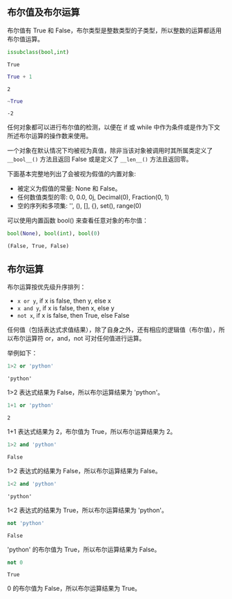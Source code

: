 ## 布尔值及布尔运算

布尔值有 True 和 False，布尔类型是整数类型的子类型，所以整数的运算都适用布尔值运算。


```python
issubclass(bool,int)
```




    True




```python
True + 1
```




    2




```python
~True
```




    -2



任何对象都可以进行布尔值的检测，以便在 if 或 while 中作为条件或是作为下文所述布尔运算的操作数来使用。

一个对象在默认情况下均被视为真值，除非当该对象被调用时其所属类定义了 `__bool__()` 方法且返回 False 或是定义了 `__len__()` 方法且返回零。

下面基本完整地列出了会被视为假值的内置对象:
- 被定义为假值的常量: None 和 False。
- 任何数值类型的零: 0, 0.0, 0j, Decimal(0), Fraction(0, 1)
- 空的序列和多项集: '', (), [], {}, set(), range(0)

可以使用内置函数 bool() 来查看任意对象的布尔值：


```python
bool(None), bool(int), bool(0)
```




    (False, True, False)



## 布尔运算

布尔运算按优先级升序排列：
- `x or y`, if x is false, then y, else x 
- `x and y`, if x is false, then x, else y 
- `not x`, if x is false, then True, else False 

任何值（包括表达式求值结果），除了自身之外，还有相应的逻辑值（布尔值），所以布尔运算符 or，and，not 可对任何值进行运算。

举例如下：


```python
1>2 or 'python'
```




    'python'



1>2 表达式结果为 False，所以布尔运算结果为 'python'。


```python
1+1 or 'python'
```




    2



1+1 表达式结果为 2，布尔值为 True，所以布尔运算结果为 2。


```python
1>2 and 'python'
```




    False



1>2 表达式的结果为 False，所以布尔运算结果为 False。


```python
1<2 and 'python'
```




    'python'



1<2 表达式的结果为 True，所以布尔运算结果为 'python'。


```python
not 'python'
```




    False



'python' 的布尔值为 True，所以布尔运算结果为 False。


```python
not 0
```




    True



0 的布尔值为 False，所以布尔运算结果为 True。
